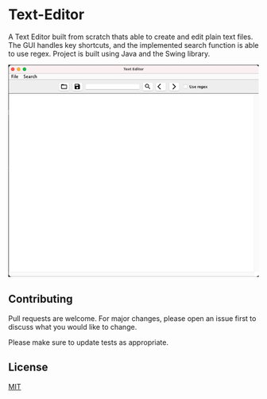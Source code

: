 # Text-Editor

A Text Editor built from scratch thats able to create and edit plain text files. The GUI handles key shortcuts, and the
implemented search function is able to use regex. Project is built using Java and the Swing library.

![image](https://raw.githubusercontent.com/andrewrquach/Text-Editor/main/src/resources/program_screenshot.png)

## Contributing

Pull requests are welcome. For major changes, please open an issue first to discuss what you would like to change.

Please make sure to update tests as appropriate.

## License

[MIT](https://choosealicense.com/licenses/mit/)
